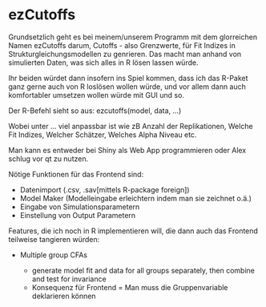 # ezCutoffs

Grundsetzlich geht es bei meinem/unserem Programm mit dem glorreichen Namen ezCutoffs darum, Cutoffs - also Grenzwerte, für Fit Indizes in Strukturgleichungsmodellen zu genrieren. Das macht man anhand von simulierten Daten, was sich alles in R lösen lassen würde.

Ihr beiden würdet dann insofern ins Spiel kommen, dass ich das R-Paket ganz gerne auch von R loslösen wollen würde, und vor allem dann auch komfortabler umsetzen wollen würde mit GUI und so.

Der R-Befehl sieht so aus: ezcutoffs(model, data, ...)

Wobei unter ... viel anpassbar ist wie zB
Anzahl der Replikationen, Welche Fit Indizes, Welcher Schätzer, Welches Alpha Niveau etc.

Man kann es entweder bei Shiny als Web App programmieren oder Alex schlug vor qt zu nutzen.

Nötige Funktionen für das Frontend sind:
<ul>
  <li>Datenimport (.csv, .sav[mittels R-package foreign])</li>
  <li>Model Maker (Modelleingabe erleichtern indem man sie zeichnet o.ä.)</li>
  <li>Eingabe von Simulationsparametern</li>
  <li>Einstellung von Output Parametern</li>
</ul>



Features, die ich noch in R implementieren will, die dann auch das Frontend teilweise tangieren würden:
<ul>
  <li>Multiple group CFAs</li>
  <ul>
    <li>generate model fit and data for all groups separately, then combine and test for invariance</li>
    <li>Konsequenz für Frontend = Man muss die Gruppenvariable deklarieren können</li>
  </ul>
</ul>
